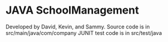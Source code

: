 # JAVA SchoolManagement 
Developed by David, Kevin, and Sammy.
Source code is in src/main/java/com/company
JUNIT test code is in src/test/java
